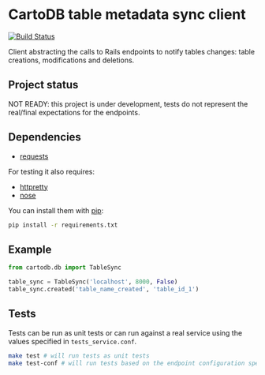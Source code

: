 CartoDB table metadata sync client
==================================
[![Build Status](http://travis-ci.org/CartoDB/cartodb-table-sync.png)](http://travis-ci.org/CartoDB/cartodb-table-sync)

Client abstracting the calls to Rails endpoints to notify tables changes: table creations, modifications and deletions.

## Project status
NOT READY: this project is under development, tests do not represent the real/final expectations for the endpoints.

## Dependencies
* [requests](http://python-requests.org/)

For testing it also requires:

* [httpretty](https://github.com/gabrielfalcao/HTTPretty)
* [nose](https://github.com/nose-devs/nose/)

You can install them with [pip](http://pip.readthedocs.org/):
```sh
pip install -r requirements.txt
```

## Example
```python
from cartodb.db import TableSync

table_sync = TableSync('localhost', 8000, False)
table_sync.created('table_name_created', 'table_id_1')
```

## Tests
Tests can be run as unit tests or can run against a real service using the values specified in `tests_service.conf`.

```sh
make test # will run tests as unit tests
make test-conf # will run tests based on the endpoint configuration specified in tests_service.conf
```